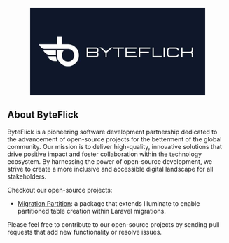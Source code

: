 <p align="center"><img src="https://github.com/ByteFlick/.github/blob/main/profile/btye-flick-logo.jpg?raw=true" width="400"></p>

## About ByteFlick

ByteFlick is a pioneering software development partnership dedicated to the advancement of open-source projects for the betterment of the global community. Our mission is to deliver high-quality, innovative solutions that drive positive impact and foster collaboration within the technology ecosystem. By harnessing the power of open-source development, we strive to create a more inclusive and accessible digital landscape for all stakeholders.

Checkout our open-source projects:

- [Migration Partition](https://github.com/orptech-com/laravel-migration-partition): a package that extends Illuminate to enable partitioned table creation within Laravel migrations.

Please feel free to contribute to our open-source projects by sending pull requests that add new functionality or resolve issues.
